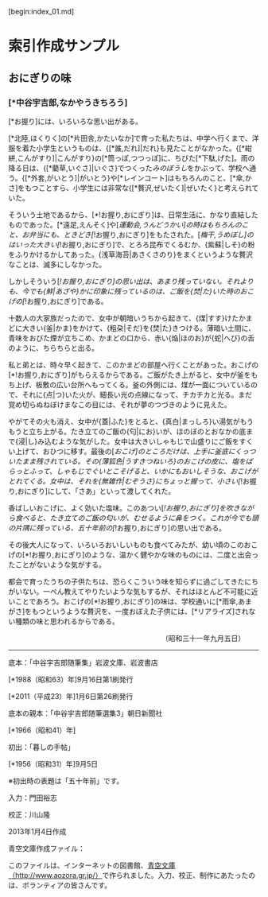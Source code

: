 [begin:index_01.md]

# 索引作成サンプル

## おにぎりの味

### [*中谷宇吉郎,なかやうきちろう]

[*お握り]には、いろいろな思い出がある。

[*北陸,ほくりく]の[*片田舎,かたいなか]で育った私たちは、中学へ行くまで、洋服を着た小学生というものは、{[*誰,だれ]|だれ}も見たことがなかった。{[*紺絣,こんがすり]|こんがすり}の[*筒っぽ,つつっぽ]に、ちびた[*下駄,げた]。雨の降る日は、{[*藺草,いぐさ]|いぐさ}でつくった<em class="sesame_dot">みのぼうし</em>をかぶって、学校へ通う。{[*外套,がいとう]|がいとう}や[*レインコート]はもちろんのこと、[*傘,かさ]をもつことすら、小学生には非常な{[*贅沢,ぜいたく]|ぜいたく}と考えられていた。

そういう土地であるから、[*!お握り,おにぎり]は、日常生活に、かなり直結したものであった。[*遠足,えんそく]や[*運動会,うんどうかい]の時はもちろんのこと、お弁当にも、ときどき[*!お握り,おにぎり]をもたされた。[*梅干,うめぼし]のはいった大きい[*!お握り,おにぎり]で、とろろ昆布でくるむか、{紫蘇|しそ}の粉をふりかけるかしてあった。{浅草海苔|あさくさのり}をまくというような贅沢なことは、滅多にしなかった。

しかしそういう[*!お握り,おにぎり]の思い出は、あまり残っていない。それよりも、今でも{鮮|あざや}かに印象に残っているのは、ご飯を{焚|た}いた時のおこげの[*!お握り,おにぎり]である。

十数人の大家族だったので、女中が朝暗いうちから起きて、{煤|すす}けたかまどに大きい{釜|かま}をかけて、{粗朶|そだ}を{焚|た}きつける。薄暗い土間に、青味をおびた煙が立ちこめ、かまどの口から、赤い{焔|ほのお}が{蛇|へび}の舌のように、ちらちらと出る。

私と弟とは、時々早く起きて、このかまどの部屋へ行くことがあった。おこげの[*!お握り,おにぎり]がもらえるからである。ご飯がたき上がると、女中が釜をもち上げ、板敷の広い台所へもってくる。釜の外側には、煤が一面についているので、それに{点|つ}いた火が、細長い光の点線になって、チカチカと光る。まだ覚め切らぬねぼけまなこの目には、それが夢のつづきのように見えた。

やがてその火も消え、女中が{蓋|ふた}をとると、{真白|まっしろ}い湯気がもうもうと立ち上がる。たき立てのご飯の{匂|にお}いが、ほのぼのとおなかの底まで{浸|し}み込むような気がした。女中は大きいしゃもじで山盛りにご飯をすくい上げて、おひつに移す。最後の[*おこげ]のところだけは、上手に釜底にくっついたまま残されている。その{薄狐色|うすきつねいろ}のおこげの皮に、塩をばらっとふって、しゃもじでぐいとこそげると、いかにもおいしそうな、おこげがとれてくる。女中は、それを{無雑作|むぞうさ}にちょっと握って、小さい[*!お握り,おにぎり]にして、「さあ」といって渡してくれた。

香ばしいおこげに、よく効いた塩味。このあつい[*!お握り,おにぎり]を吹きながら食べると、たき立てのご飯の匂いが、むせるように鼻をつく。これが今でも頭の片隅に残っている、五十年前の[*!お握り,おにぎり]の思い出である。

その後大人になって、いろいろおいしいものも食べてみたが、幼い頃のこのおこげの[*!お握り,おにぎり]のような、温かく健やかな味のものには、二度と出会ったことがないような気がする。

都会で育ったうちの子供たちは、恐らくこういう味を知らずに過ごしてきたにちがいない。一ぺん教えてやりたいような気もするが、それはほとんど不可能に近いことであろう。おこげの[*!お握り,おにぎり]の味は、学校通いに[*雨傘,あまがさ]をもつというような贅沢を、一度おぼえた子供には、[*リアライズ]されない種類の味と思われるからである。

<div class="chitsuki_2" style="text-align:right; margin-right: 2em">（昭和三十一年九月五日）</div>


<hr />

底本：「中谷宇吉郎随筆集」岩波文庫、岩波書店

[*1988（昭和63）年]9月16日第1刷発行

[*2011（平成23）年]1月6日第26刷発行

底本の親本：「中谷宇吉郎随筆選集3」朝日新聞社

[*1966（昭和41）年]

初出：「暮しの手帖」

[*1956（昭和31）年]9月5日

※初出時の表題は「五十年前」です。

入力：門田裕志

校正：川山隆

2013年1月4日作成

青空文庫作成ファイル：

このファイルは、インターネットの図書館、<a href="http://www.aozora.gr.jp/
">青空文庫（http://www.aozora.gr.jp/）</a>で作られました。入力、校正、制作にあたったのは、ボランティアの皆さんです。